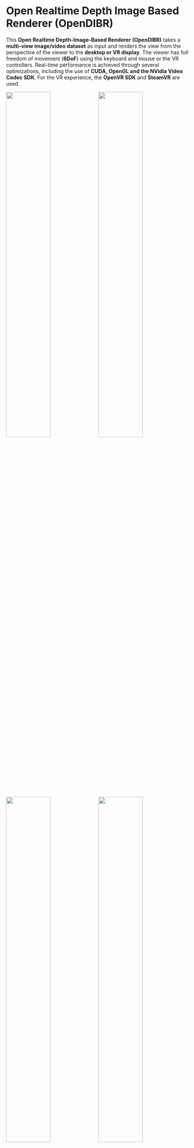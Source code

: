 # Open Realtime Depth Image Based Renderer (OpenDIBR)

This **Open Realtime Depth-Image-Based Renderer (OpenDIBR)** takes a **multi-view image/video dataset** as input and renders the view from the perspective of the viewer to the **desktop or VR display**. The viewer has full freedom of movement (**6DoF**) using the keyboard and mouse or the VR controllers.
Real-time performance is achieved through several optimizations, including the use of **CUDA, OpenGL and the NVidia Video Codec SDK**.
For the VR experience, the **OpenVR SDK** and **SteamVR** are used.

<img src="https://github.com/jlartois/dibr/blob/main/docs/group_posetrace.gif" width="49%"/> <img src="https://github.com/jlartois/dibr/blob/main/docs/painter_posetrace.gif" width="49%"/> 
<img src="https://github.com/jlartois/dibr/blob/main/docs/zen_garden_vr.gif" width="49%"/> <img src="https://github.com/jlartois/dibr/blob/main/docs/Barbershop_mirror_posetrace_dibr.gif" width="49%"/>

## Dependencies
- A C++11 capable compiler. The following options have been tested:
  - Windows: Visual Studio 2019
  - Ubuntu 18.04 LTS: gcc, g++
- CMake 3.7 or higher
- An NVidia GPU that supports hardware accelerated decoding for H265 4:2:0 (preferably up to 12-bit), [check your GPU here](https://en.wikipedia.org/wiki/Nvidia_NVDEC#GPU_support)
- [CUDA Toolkit 10.2 or higher](https://docs.nvidia.com/cuda/cuda-installation-guide-microsoft-windows/index.html#installing-cuda-development-tools)
- [NVidia Video Codec SDK](https://developer.nvidia.com/nvidia-video-codec-sdk)

If you want to use Virtual Reality:
- Steam and SteamVR
- The following HMDs have been tested:
  - HTC Vive
  - HTV Vive Pro
  - Oculus Rift S

For Linux systems, there are several dependencies on libraries that need to be installed: FFmpeg, OpenGL, GLEW and SDL2. For example on Ubuntu:
```
sudo apt update
sudo apt install -y pkg-config libavcodec-dev libavformat-dev libavutil-dev libswresample-dev libglew-dev libsdl2-2.0
```

## Build from source
The following build instructions were tested on Windows 10 and Ubuntu 18.04 LTS:

Clone the repository:
```
git clone TODO
cd TODO
git submodule update --init --recursive
```
Use CMake to build the project:
```
cmake . -B bin
cmake --build bin --config Release
```
If the build was succesful, you now have an executable. 

Read [Running the Application](https://github.com/jlartois/dibr/wiki/Running-the-application) for a detailed overview of **how to run and use the application**. It also has a section on [Common Problems (scroll down)](https://github.com/jlartois/dibr/wiki/Running-the-application) that you might run into.

Read [Light field datasets](https://github.com/jlartois/dibr/wiki/Light-field-datasets) to **download existing light field datasets or adapt your own** to use as input for the application.

<img src="https://github.com/jlartois/dibr/blob/main/docs/overview_mpegi_datasets.png" /> 
<img src="https://github.com/jlartois/dibr/blob/main/docs/overview_idlab_datasets.png" /> 

A paper on this software tool is currently being written/evaluated. Instructions on how to **replicate the results from the paper** can be found [here](https://github.com/jlartois/dibr/wiki/Replicating-results-from-paper).


## Cite us

We do not have an official citation ready yet. 

Dataset and paper by [IDLab MEDIA](https://media.idlab.ugent.be/).
